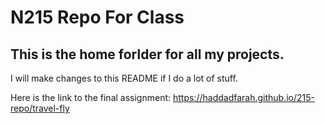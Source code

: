# N215 Repo For Class

## This is the home forlder for all my projects.

I will make changes to this README if I do a lot of stuff.

Here is the link to the final assignment:
https://haddadfarah.github.io/215-repo/travel-fly
